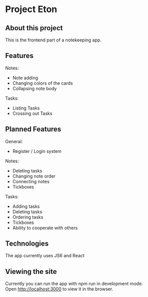 # Project Eton

## About this project
This is the frontend part of a notekeeping app.

## Features
Notes:
- Note adding
- Changing colors of the cards
- Collapsing note body

Tasks:
- Listing Tasks
- Crossing out Tasks


## Planned Features

General:
- Register / Login system

Notes:
- Deleting tasks
- Changing note order
- Connecting notes
- Tickboxes

Tasks:
- Adding tasks
- Deleting tasks
- Ordering tasks
- Tickboxes
- Ability to cooperate with others

## Technologies
The app currently uses JS6 and React


## Viewing the site
Currently you can run the app with npm run in development mode.\
Open [http://localhost:3000](http://localhost:3000) to view it in the browser.
